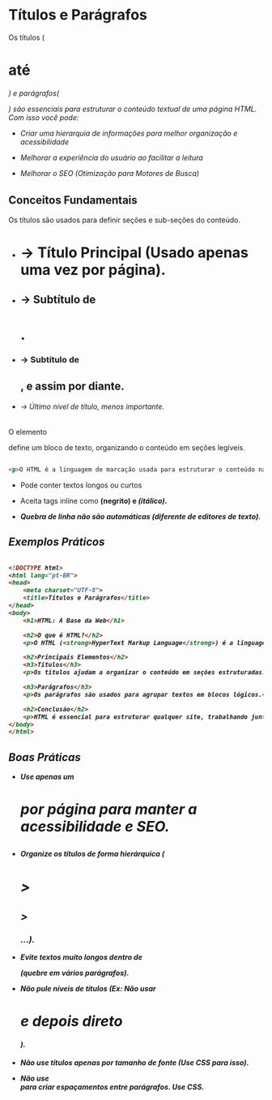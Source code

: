 # Títulos e Parágrafos

Os títulos (<h1> até <h6>) e parágrafos(<p>) são essenciais para estruturar o conteúdo textual de uma página HTML. Com isso você pode:

- Criar uma hierarquia de informações para melhor organização e acessibilidade

- Melhorar a experiência do usuário ao facilitar a leitura

- Melhorar o SEO (Otimização para Motores de Busca)

## Conceitos Fundamentais

Os títulos são usados para definir seções e sub-seções do conteúdo.

- <h1> → Título Principal (Usado apenas uma vez por página).

- <h2> → Subtítulo de <h1>.

- <h3> → Subtítulo de <h2>, e assim por diante.

- <h6> → Último nível de título, menos importante.

O elemento <p> define um bloco de texto, organizando o conteúdo em seções legíveis.

``` HTML

<p>O HTML é a linguagem de marcação usada para estruturar o conteúdo na web.</p>

```

- Pode conter textos longos ou curtos

- Aceita tags inline como <strong> (negrito) e <em> (itálico).

- Quebra de linha não são automáticas (diferente de editores de texto).

## Exemplos Práticos

``` HTML

<!DOCTYPE html>
<html lang="pt-BR">
<head>
    <meta charset="UTF-8">
    <title>Títulos e Parágrafos</title>
</head>
<body>
    <h1>HTML: A Base da Web</h1>

    <h2>O que é HTML?</h2>
    <p>O HTML (<strong>HyperText Markup Language</strong>) é a linguagem de marcação usada para criar páginas web.</p>

    <h2>Principais Elementos</h2>
    <h3>Títulos</h3>
    <p>Os títulos ajudam a organizar o conteúdo em seções estruturadas.</p>

    <h3>Parágrafos</h3>
    <p>Os parágrafos são usados para agrupar textos em blocos lógicos.</p>

    <h2>Conclusão</h2>
    <p>HTML é essencial para estruturar qualquer site, trabalhando junto com CSS e JavaScript.</p>
</body>
</html>

```

## Boas Práticas

- Use apenas um <h1> por página para manter a acessibilidade e SEO.

- Organize os títulos de forma hierárquica (<h1> > <h2> > <h3>...).

- Evite textos muito longos dentro de <p> (quebre em vários parágrafos).

- Não pule níveis de títulos (Ex: Não usar <h1> e depois direto <h4>).

- Não use títulos apenas por tamanho de fonte (Use CSS para isso).

- Não use <br> para criar espaçamentos entre parágrafos. Use CSS.